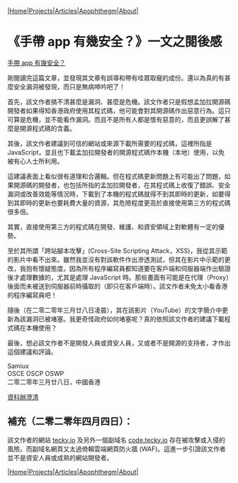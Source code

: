|[Home](/README.md)|[Projects](/projects.md)|[Articles](/articles.md)|[Apophthegm](/apophthegm.md)|[About](/about.md)|

# **《手帶 app 有幾安全？》一文之閱後感**

[手帶 app 有幾安全？](https://tecky.io/zh_Hant/%E6%89%8B%E5%B8%B6app%E6%9C%89%E5%B9%BE%E5%AE%89%E5%85%A8%EF%BC%9F/)

剛閱讀完這篇文章，並發現其文章有誤導和帶有哇眾取寵的成份。還以為真的有甚麼安全漏洞被發現，而只是無病呻吟吧了！

首先，該文作者搞不清甚麼是漏洞、甚麼是危機。該文作者只是假想孟加拉開源碼開發者如果得知香港政府使用其程式碼，他可能會對其開源碼作出惡意行為。這只可算是危機，並不能看作漏洞。而且不是所有人都是懷有惡意的，而且更誤解了甚麼是開源程式碼的含義。

其後，該文作者建議到可信的網站或來源下載所需要的程式碼，這裡所指是 JavaScript，並且也下載孟加拉開發者的開源程式碼作本機（本地）使用，以免被有心人士所利用。

這建議表面上看似很有道理和合邏輯。但在程式碼更新問題上有可能出了問題，如果開源碼的開發者，也包括所指的孟加拉開發者，在其程式碼上收復了錯誤、安全漏洞或改善效能等情況時，下載到了本機的程式碼就得不到其即時的更新，如要得到其即時的更新也要耗費大量的資源，其危險程度更高於直接使用第三方的程式碼很多倍。

其實，直接使用第三方的程式碼在開發、維護、和資安領域上對軟體有一定的優勢。

至於其所謂「跨站腳本攻擊」(Cross-Site Scripting Attack，XSS)，我從其示範的影片中看不出來。雖然我並沒有對該軟件作出滲透測試，但其在影片中示範的更改，我抱有懷疑態度。因為所有程序編寫員都知道要在客戶端和伺服器端作出驗證後才處理數據的，尤其是處理 JavaScript 時。那些畫面有可能是在代理（Proxy）後面而未被送到伺服器前時攝取的（即只在客戶端時）。該文作者未免太小看香港的程序編寫員吧！

隨後（在二零二零年三月廿八日凌晨），其在該影片（YouTube）的文字簡介中更新為該漏洞已被堵塞。我更奇怪政府如何堵塞呢？真的依照該文作者的建議下載程式碼在本機使用？

最後，想必該文作者不是開發人員或資安人員，又或者不是開源的支持者，才作出這個建議和評論。

Samiux  
OSCE  OSCP  OSWP  
二零二零年三月廿八日，中國香港  

[資科辦澄清](https://www.ogcio.gov.hk/tc/news/press_releases/2020/03/pr_20200327.html)


## 補充（二零二零年四月四日）：

該文作者的網站 [tecky.io](https://tecky.io) 及另外一個副域名 [code.tecky.io](https://code.tecky.io) 存在被攻擊或入侵的風險。而副域名網頁又太過倚賴雲端網頁防火牆 (WAF)。這進一步引證該文作者並不是資安人員或成熟的網站開發者。



|[Home](/README.md)|[Projects](/projects.md)|[Articles](/articles.md)|[Apophthegm](/apophthegm.md)|[About](/about.md)|
